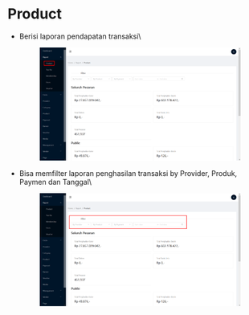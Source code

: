 # Product

*   Berisi laporan pendapatan transaksi\


    <figure><img src="../../.gitbook/assets/image.png" alt=""><figcaption></figcaption></figure>
*   Bisa memfilter laporan penghasilan transaksi by Provider, Produk, Paymen dan Tanggal\


    <figure><img src="../../.gitbook/assets/image (2).png" alt=""><figcaption></figcaption></figure>
